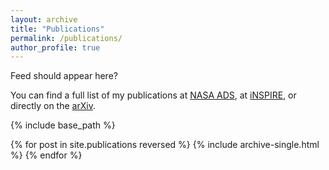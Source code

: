 ```yaml
---
layout: archive
title: "Publications"
permalink: /publications/
author_profile: true
---
```


<html>
<script type="text/javascript">
<!--
var arxiv_authorid="nadathur_s_1";
var arxiv_format="arxiv";
var arxiv_max_entries=0;         // show all articles
var arxiv_includeSummary=1;      // show abstracts
var arxiv_includeComments=0;     // do not show comments
var arxiv_includeSubjects=0;     // do not show subjects
var arxiv_includeJournalRef=0;   // do not show journal reference (but do show DOI)
//--></script>
<style type="text/css">
// styles must be entered here to override default arXiv styles embedded by js
div#arxivfeed div#arxivcontainer div.meta p {font-style: italic;}
div#arxivfeed div#arxivcontainer div.meta div.list-authors {
  white-space: nowrap;
  overflow: hidden;
  text-overflow: ellipsis;
  max-width: 700px;
}
</style>
<script type="text/javascript" src="https://arxiv.org/js/myarticles.js">
</script>
<body>
<p>Feed should appear here?</p>
<div id="arxivfeed"></div>
</body>
</html>

You can find a full list of my publications at [NASA ADS](https://ui.adsabs.harvard.edu/search/q=%20author%3A%22nadathur%2C%20seshadri%22&sort=date%20desc%2C%20bibcode%20desc&p_=0), at [iNSPIRE](https://inspirehep.net/authors/1062279?ui-citation-summary=true), or directly on the [arXiv](https://arxiv.org/a/nadathur_s_1.html).

{% include base_path %}

{% for post in site.publications reversed %}
  {% include archive-single.html %}
{% endfor %}
